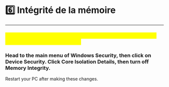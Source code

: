 # 6️⃣ Intégrité de la mémoire

***

### _<mark style="color:yellow;">IF YOU ARE ON WINDOWS 11, This page will help you disable memory integrity in Windows.</mark>_

### Head to the main menu of Windows Security, then click on Device Security. Click Core Isolation Details, then turn off Memory Integrity.&#x20;

Restart your PC after making these changes.

<figure><img src="broken-reference" alt=""><figcaption></figcaption></figure>

